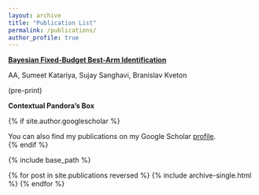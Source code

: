 ```yaml
---
layout: archive
title: "Publication List"
permalink: /publications/
author_profile: true
---
```




[**Bayesian Fixed-Budget Best-Arm Identification**](https://arxiv.org/abs/2211.08572)

AA, Sumeet Katariya, Sujay Sanghavi, Branislav Kveton

(pre-print)

**Contextual Pandora’s Box**





{% if site.author.googlescholar %}
  <div class="wordwrap">You can also find my publications on my Google Scholar <a href="{{site.author.googlescholar}}">profile</a>.</div>
{% endif %}

{% include base_path %}

{% for post in site.publications reversed %}
  {% include archive-single.html %}
{% endfor %}
